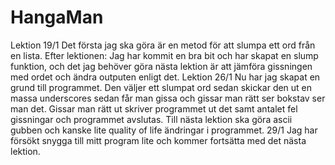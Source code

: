 # HangaMan
Lektion 19/1 Det första jag ska göra är en metod för att slumpa ett ord från en lista. Efter lektionen: Jag har kommit en bra bit och har skapat en slump funktion, och det jag behöver göra nästa lektion är att jämföra gissningen med ordet och ändra outputen enligt det.
Lektion 26/1 Nu har jag skapat en grund till programmet. Den väljer ett slumpat ord sedan skickar den ut en massa underscores sedan får man gissa  och gissar man rätt ser bokstav ser man det. Gissar man rätt ut skriver programmet ut det samt antalet fel gissningar och programmet avslutas. Till nästa lektion ska göra ascii gubben och kanske lite quality of life ändringar i programmet. 29/1 Jag har försökt snygga till mitt program lite och kommer fortsätta med det nästa lektion.
